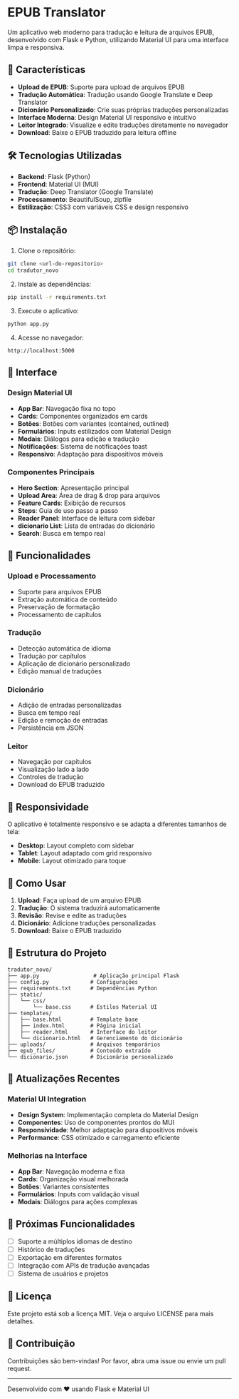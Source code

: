 # EPUB Translator

Um aplicativo web moderno para tradução e leitura de arquivos EPUB, desenvolvido com Flask e Python, utilizando Material UI para uma interface limpa e responsiva.

## 🚀 Características

- **Upload de EPUB**: Suporte para upload de arquivos EPUB
- **Tradução Automática**: Tradução usando Google Translate e Deep Translator
- **Dicionário Personalizado**: Crie suas próprias traduções personalizadas
- **Interface Moderna**: Design Material UI responsivo e intuitivo
- **Leitor Integrado**: Visualize e edite traduções diretamente no navegador
- **Download**: Baixe o EPUB traduzido para leitura offline

## 🛠️ Tecnologias Utilizadas

- **Backend**: Flask (Python)
- **Frontend**: Material UI (MUI)
- **Tradução**: Deep Translator (Google Translate)
- **Processamento**: BeautifulSoup, zipfile
- **Estilização**: CSS3 com variáveis CSS e design responsivo

## 📦 Instalação

1. Clone o repositório:
```bash
git clone <url-do-repositorio>
cd tradutor_novo
```

2. Instale as dependências:
```bash
pip install -r requirements.txt
```

3. Execute o aplicativo:
```bash
python app.py
```

4. Acesse no navegador:
```
http://localhost:5000
```

## 🎨 Interface

### Design Material UI
- **App Bar**: Navegação fixa no topo
- **Cards**: Componentes organizados em cards
- **Botões**: Botões com variantes (contained, outlined)
- **Formulários**: Inputs estilizados com Material Design
- **Modais**: Diálogos para edição e tradução
- **Notificações**: Sistema de notificações toast
- **Responsivo**: Adaptação para dispositivos móveis

### Componentes Principais
- **Hero Section**: Apresentação principal
- **Upload Area**: Área de drag & drop para arquivos
- **Feature Cards**: Exibição de recursos
- **Steps**: Guia de uso passo a passo
- **Reader Panel**: Interface de leitura com sidebar
- **dicionario List**: Lista de entradas do dicionário
- **Search**: Busca em tempo real

## 🔧 Funcionalidades

### Upload e Processamento
- Suporte para arquivos EPUB
- Extração automática de conteúdo
- Preservação de formatação
- Processamento de capítulos

### Tradução
- Detecção automática de idioma
- Tradução por capítulos
- Aplicação de dicionário personalizado
- Edição manual de traduções

### Dicionário
- Adição de entradas personalizadas
- Busca em tempo real
- Edição e remoção de entradas
- Persistência em JSON

### Leitor
- Navegação por capítulos
- Visualização lado a lado
- Controles de tradução
- Download do EPUB traduzido

## 📱 Responsividade

O aplicativo é totalmente responsivo e se adapta a diferentes tamanhos de tela:

- **Desktop**: Layout completo com sidebar
- **Tablet**: Layout adaptado com grid responsivo
- **Mobile**: Layout otimizado para toque

## 🎯 Como Usar

1. **Upload**: Faça upload de um arquivo EPUB
2. **Tradução**: O sistema traduzirá automaticamente
3. **Revisão**: Revise e edite as traduções
4. **Dicionário**: Adicione traduções personalizadas
5. **Download**: Baixe o EPUB traduzido

## 📁 Estrutura do Projeto

```
tradutor_novo/
├── app.py                 # Aplicação principal Flask
├── config.py             # Configurações
├── requirements.txt      # Dependências Python
├── static/
│   └── css/
│       └── base.css      # Estilos Material UI
├── templates/
│   ├── base.html         # Template base
│   ├── index.html        # Página inicial
│   ├── reader.html       # Interface do leitor
│   └── dicionario.html   # Gerenciamento do dicionário
├── uploads/              # Arquivos temporários
├── epub_files/           # Conteúdo extraído
└── dicionario.json       # Dicionário personalizado
```

## 🔄 Atualizações Recentes

### Material UI Integration
- **Design System**: Implementação completa do Material Design
- **Componentes**: Uso de componentes prontos do MUI
- **Responsividade**: Melhor adaptação para dispositivos móveis
- **Performance**: CSS otimizado e carregamento eficiente

### Melhorias na Interface
- **App Bar**: Navegação moderna e fixa
- **Cards**: Organização visual melhorada
- **Botões**: Variantes consistentes
- **Formulários**: Inputs com validação visual
- **Modais**: Diálogos para ações complexas

## 🚀 Próximas Funcionalidades

- [ ] Suporte a múltiplos idiomas de destino
- [ ] Histórico de traduções
- [ ] Exportação em diferentes formatos
- [ ] Integração com APIs de tradução avançadas
- [ ] Sistema de usuários e projetos

## 📄 Licença

Este projeto está sob a licença MIT. Veja o arquivo LICENSE para mais detalhes.

## 🤝 Contribuição

Contribuições são bem-vindas! Por favor, abra uma issue ou envie um pull request.

---

Desenvolvido com ❤️ usando Flask e Material UI 